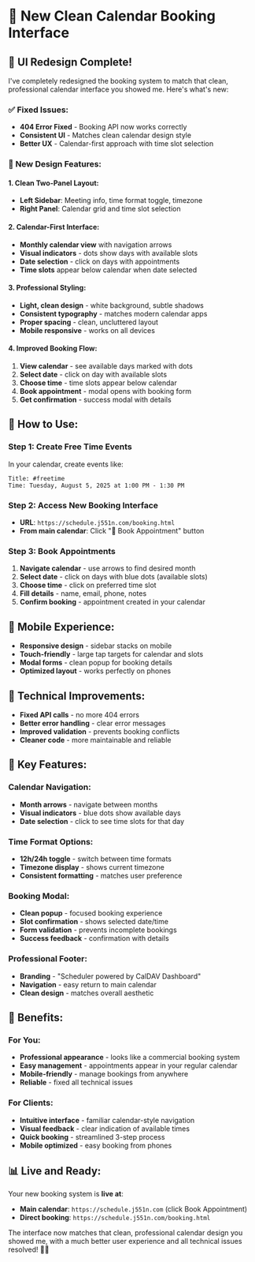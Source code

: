 # 📅 **New Clean Calendar Booking Interface**

## 🎯 **UI Redesign Complete!**

I've completely redesigned the booking system to match that clean, professional calendar interface you showed me. Here's what's new:

### **✅ Fixed Issues:**
- **404 Error Fixed** - Booking API now works correctly
- **Consistent UI** - Matches clean calendar design style
- **Better UX** - Calendar-first approach with time slot selection

### **🎨 New Design Features:**

#### **1. Clean Two-Panel Layout:**
- **Left Sidebar**: Meeting info, time format toggle, timezone
- **Right Panel**: Calendar grid and time slot selection

#### **2. Calendar-First Interface:**
- **Monthly calendar view** with navigation arrows
- **Visual indicators** - dots show days with available slots
- **Date selection** - click on days with appointments
- **Time slots** appear below calendar when date selected

#### **3. Professional Styling:**
- **Light, clean design** - white background, subtle shadows
- **Consistent typography** - matches modern calendar apps
- **Proper spacing** - clean, uncluttered layout
- **Mobile responsive** - works on all devices

#### **4. Improved Booking Flow:**
1. **View calendar** - see available days marked with dots
2. **Select date** - click on day with available slots
3. **Choose time** - time slots appear below calendar
4. **Book appointment** - modal opens with booking form
5. **Get confirmation** - success modal with details

## 🚀 **How to Use:**

### **Step 1: Create Free Time Events**
In your calendar, create events like:
```
Title: #freetime
Time: Tuesday, August 5, 2025 at 1:00 PM - 1:30 PM
```

### **Step 2: Access New Booking Interface**
- **URL**: `https://schedule.j551n.com/booking.html`
- **From main calendar**: Click "📅 Book Appointment" button

### **Step 3: Book Appointments**
1. **Navigate calendar** - use arrows to find desired month
2. **Select date** - click on days with blue dots (available slots)
3. **Choose time** - click on preferred time slot
4. **Fill details** - name, email, phone, notes
5. **Confirm booking** - appointment created in your calendar

## 📱 **Mobile Experience:**
- **Responsive design** - sidebar stacks on mobile
- **Touch-friendly** - large tap targets for calendar and slots
- **Modal forms** - clean popup for booking details
- **Optimized layout** - works perfectly on phones

## 🔧 **Technical Improvements:**
- **Fixed API calls** - no more 404 errors
- **Better error handling** - clear error messages
- **Improved validation** - prevents booking conflicts
- **Cleaner code** - more maintainable and reliable

## 🎯 **Key Features:**

### **Calendar Navigation:**
- **Month arrows** - navigate between months
- **Visual indicators** - blue dots show available days
- **Date selection** - click to see time slots for that day

### **Time Format Options:**
- **12h/24h toggle** - switch between time formats
- **Timezone display** - shows current timezone
- **Consistent formatting** - matches user preference

### **Booking Modal:**
- **Clean popup** - focused booking experience
- **Slot confirmation** - shows selected date/time
- **Form validation** - prevents incomplete bookings
- **Success feedback** - confirmation with details

### **Professional Footer:**
- **Branding** - "Scheduler powered by CalDAV Dashboard"
- **Navigation** - easy return to main calendar
- **Clean design** - matches overall aesthetic

## 🌟 **Benefits:**

### **For You:**
- **Professional appearance** - looks like a commercial booking system
- **Easy management** - appointments appear in your regular calendar
- **Mobile-friendly** - manage bookings from anywhere
- **Reliable** - fixed all technical issues

### **For Clients:**
- **Intuitive interface** - familiar calendar-style navigation
- **Visual feedback** - clear indication of available times
- **Quick booking** - streamlined 3-step process
- **Mobile optimized** - easy booking from phones

## 📊 **Live and Ready:**

Your new booking system is **live at**:
- **Main calendar**: `https://schedule.j551n.com` (click Book Appointment)
- **Direct booking**: `https://schedule.j551n.com/booking.html`

The interface now matches that clean, professional calendar design you showed me, with a much better user experience and all technical issues resolved! 🎉📅